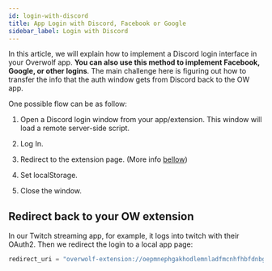 ```yaml
---
id: login-with-discord
title: App Login with Discord, Facebook or Google
sidebar_label: Login with Discord
---
```



In this article, we will explain how to implement a Discord login interface in your Overwolf app. **You can also use this method to implement Facebook, Google, or other logins**. The main challenge here is figuring out how to transfer the info that the auth window gets from Discord back to the OW app.

One possible flow can be as follow:
 
1. Open a Discord login window from your app/extension. This window will load a remote server-side script.  

2. Log In.  

3. Redirect to the extension page. (More info [bellow](#redirect-back-to-your-ow-extension))

4. Set localStorage.  

5. Close the window.

## Redirect back to your OW extension

In our Twitch streaming app, for example, it logs into twitch with their OAuth2.  Then we redirect the login to a local app page:

```js
redirect_uri = "overwolf-extension://oepmnephgakhodlemnladfmcnhfhbfdnbgolmcok/external-windows/login/login.html";
```

